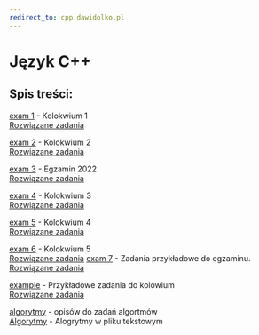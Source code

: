 ```yaml
---
redirect_to: cpp.dawidolko.pl
---
```


# Język C++

## Spis treści:
[exam 1](exam1/README.md) - Kolokwium 1\
[Rozwiązane zadania](https://github.com/dawidolko/Programming-Cpp/tree/main/KOLOKWIUM/exam1)

[exam 2](exam2/README.md) - Kolokwium 2\
[Rozwiązane zadania](https://github.com/dawidolko/Programming-Cpp/tree/main/KOLOKWIUM/exam2)

[exam 3](exam3/README.md) - Egzamin 2022\
[Rozwiązane zadania](https://github.com/dawidolko/Programming-Cpp/tree/main/KOLOKWIUM/exam3)

[exam 4](exam4/README.md) - Kolokwium 3\
[Rozwiązane zadania](https://github.com/dawidolko/Programming-Cpp/tree/main/KOLOKWIUM/exam4)

[exam 5](exam5/README.md) - Kolokwium 4\
[Rozwiązane zadania](https://github.com/dawidolko/Programming-Cpp/tree/main/KOLOKWIUM/exam5)

[exam 6](exam6/README.md) - Kolokwium 5\
[Rozwiązane zadania](https://github.com/dawidolko/Programming-Cpp/tree/main/KOLOKWIUM/exam6)
[exam 7](exam7/README.md) - Zadania przykładowe do egzaminu.\
[Rozwiązane zadania](https://github.com/dawidolko/Programming-Cpp/tree/main/KOLOKWIUM/exam7)

[example](example/README.md) - Przykładowe zadania do kolowium\
[Rozwiązane zadania](https://github.com/dawidolko/Programming-Cpp/tree/main/KOLOKWIUM/example)

[algorytmy](algorytmy/README.md) - opisów do zadań algortmów\
[Algorytmy](https://github.com/dawidolko/Programming-Cpp/blob/main/KOLOKWIUM/algorytmy/AlgorytmyBlokowe.docx) - Alogrytmy w pliku tekstowym


